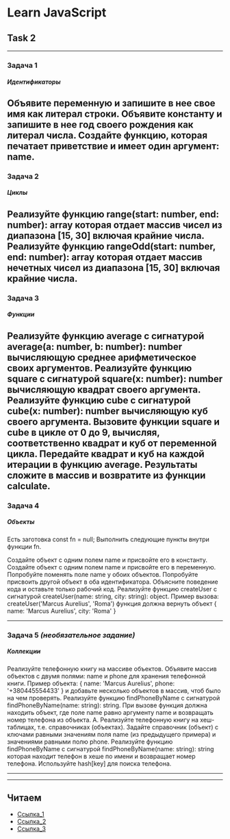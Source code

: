 # Learn JavaScript

## Task 2

---
### Задача 1
##### Идентификаторы
Объявите переменную и запишите в нее свое имя как литерал строки.
Объявите константу и запишите в нее год своего рождения как литерал числа.
Создайте функцию, которая печатает приветствие и имеет один аргумент: name.
---
### Задача 2
##### Циклы
Реализуйте функцию range(start: number, end: number): array которая отдает массив чисел из диапазона [15, 30] включая крайние числа.
Реализуйте функцию rangeOdd(start: number, end: number): array которая отдает массив нечетных чисел из диапазона [15, 30] включая крайние числа.
---
### Задача 3
##### Функции
Реализуйте функцию average с сигнатурой average(a: number, b: number): number вычисляющую среднее арифметическое своих аргументов.
Реализуйте функцию square с сигнатурой square(x: number): number вычисляющую квадрат своего аргумента.
Реализуйте функцию cube с сигнатурой cube(x: number): number вычисляющую куб своего аргумента.
Вызовите функции square и cube в цикле от 0 до 9, вычисляя, соответственно квадрат и куб от переменной цикла. Передайте квадрат и куб на каждой итерации в функцию average. Результаты сложите в массив и возвратите из функции calculate.
---
### Задача 4
##### Объекты
Есть заготовка const fn = null;
Выполнить следующие пункты внутри функции fn.

Создайте объект с одним полем name и присвойте его в константу.
Создайте объект с одним полем name и присвойте его в переменную.
Попробуйте поменять поле name у обоих объектов.
Попробуйте присвоить другой объект в оба идентификатора.
Объясните поведение кода и оставьте только рабочий код.
Реализуйте функцию createUser с сигнатурой createUser(name: string, city: string): object. Пример вызова: createUser('Marcus Aurelius', 'Roma') функция должна вернуть объект { name: 'Marcus Aurelius', city: 'Roma' }

---
### Задача 5 *(необязательное задание)*
##### Коллекции
Реализуйте телефонную книгу на массиве объектов.
Объявите массив объектов с двумя полями: name и phone для хранения телефонной книги. Пример объекта: { name: 'Marcus Aurelius', phone: '+380445554433' } и добавьте несколько объектов в массив, чтоб было на чем проверять.
Реализуйте функцию findPhoneByName с сигнатурой findPhoneByName(name: string): string. При вызове функция должна находить объект, где поле name равно аргументу name и возвращать номер телефона из объекта. A. Реализуйте телефонную книгу на хеш-таблицах, т.е. справочниках (объектах).
Задайте справочник (объект) с ключами равными значениям поля name (из предыдущего примера) и значениями равными полю phone.
Реализуйте функцию findPhoneByName с сигнатурой findPhoneByName(name: string): string которая находит телефон в хеше по имени и возвращает номер телефона. Используйте hash[key] для поиска телефона.

---
---
## Читаем
* [Ссылка_1](https://learn.javascript.ru/function-basics)
* [Ссылка_2](https://learn.javascript.ru/while-for)
* [Ссылка_3](https://learn.javascript.ru/object)

